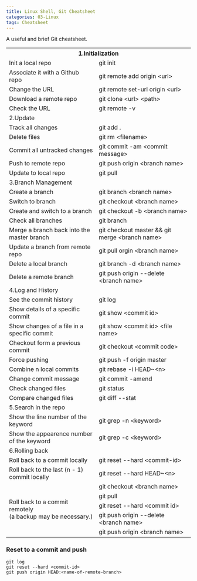 ```yaml
---
title: Linux Shell, Git Cheatsheet
categories: 03-Linux
tags: Cheatsheet
---
```


A useful and brief Git cheatsheet.


<table style="table-layout:fixed;">
  <tr>
    <th colspan="2">1.Initialization</th>
  </tr>
  <tr>
    <td>Init a local repo</td>
    <td>git init</td>
  </tr>
  <tr>
    <td>Associate it with a Github repo</td>
    <td>git remote add origin &lt;url&gt;</td>
  </tr>
  <tr>
    <td>Change the URL</td>
    <td>git remote set-url origin &lt;url&gt;</td>
  </tr>
  <tr>
    <td>Download a remote repo</td>
    <td>git clone &lt;url&gt; &lt;path&gt;</td>
  </tr>
  <tr>
    <td>Check the URL</td>
    <td>git remote -v</td>
  </tr>
  <tr>
    <td colspan="2">2.Update</td>
  </tr>
  <tr>
    <td>Track all changes</td>
    <td>git add .</td>
  </tr>
  <tr>
    <td>Delete files</td>
    <td>git rm &lt;filename&gt;</td>
  </tr>
  <tr>
    <td>Commit all untracked changes</td>
    <td>git commit -am &lt;commit message&gt;</td>
  </tr>
  <tr>
    <td>Push to remote repo</td>
    <td>git push origin &lt;branch name&gt;</td>
  </tr>
  <tr>
    <td>Update to local repo</td>
    <td>git pull</td>
  </tr>
  <tr>
    <td colspan="2">3.Branch Management</td>
  </tr>
  <tr>
    <td>Create a branch</td>
    <td>git branch &lt;branch name&gt;</td>
  </tr>
  <tr>
    <td>Switch to branch</td>
    <td>git checkout &lt;branch name&gt;</td>
  </tr>
  <tr>
    <td>Create and switch to a branch</td>
    <td>git checkout -b &lt;branch name&gt;</td>
  </tr>
  <tr>
    <td>Check all branches</td>
    <td>git branch</td>
  </tr>
  <tr>
    <td>Merge a branch back into the master branch</td>
    <td>git checkout master &amp;&amp; git merge &lt;branch name&gt;</td>
  </tr>
  <tr>
    <td>Update a branch from remote repo</td>
    <td>git pull orgin &lt;branch name&gt;</td>
  </tr>
  <tr>
    <td>Delete a local branch</td>
    <td>git branch -d &lt;branch name&gt;</td>
  </tr>
  <tr>
    <td>Delete a remote branch</td>
    <td>git push origin --delete &lt;branch name&gt;</td>
  </tr>
  <tr>
    <td colspan="2">4.Log and History</td>
  </tr>
  <tr>
    <td>See the commit history</td>
    <td>git log</td>
  </tr>
  <tr>
    <td>Show details of a specific commit</td>
    <td>git show &lt;commit id&gt;</td>
  </tr>
  <tr>
    <td>Show changes of a file in a specific commit</td>
    <td>git show &lt;commit id&gt; &lt;file name&gt;</td>
  </tr>
  <tr>
    <td>Checkout form a previous commit</td>
    <td>git checkout &lt;commit code&gt;</td>
  </tr>
  <tr>
    <td>Force pushing</td>
    <td>git push -f origin master</td>
  </tr>
  <tr>
    <td>Combine n local commits</td>
    <td>git rebase -i HEAD~&lt;n&gt;</td>
  </tr>
  <tr>
    <td>Change commit message</td>
    <td>git commit -amend</td>
  </tr>
  <tr>
    <td>Check changed files</td>
    <td>git status</td>
  </tr>
  <tr>
    <td>Compare changed files</td>
    <td>git diff --stat</td>
  </tr>
  <tr>
    <td colspan="2">5.Search in the repo</td>
  </tr>
  <tr>
    <td>Show the line number of the keyword</td>
    <td>git grep -n &lt;keyword&gt;</td>
  </tr>
  <tr>
    <td>Show the appearence number of the keyword</td>
    <td>git grep -c &lt;keyword&gt;</td>
  </tr>
  <tr>
    <td colspan="2">6.Rolling back</td>
  </tr>
  <tr>
    <td>Roll back to a commit locally</td>
    <td>git reset --hard &lt;commit-id&gt;</td>
  </tr>
  <tr>
    <td>Roll back to the last (n - 1) commit locally</td>
    <td>git reset --hard HEAD~&lt;n&gt;</td>
  </tr>
  <tr>
    <td rowspan="5">Roll back to a commit remotely <br>(a backup may be necessary.)</td>
    <td>git checkout &lt;branch name&gt;</td>
  </tr>
  <tr>
    <td>git pull</td>
  </tr>
  <tr>
    <td>git reset --hard &lt;commit id&gt;</td>
  </tr>
  <tr>
    <td>git push origin --delete &lt;branch name&gt;</td>
  </tr>
  <tr>
    <td>git push origin &lt;branch name&gt;</td>
  </tr>
</table>

### Reset to a commit and push

```shell
git log
git reset --hard <commit-id>
git push origin HEAD:<name-of-remote-branch>
```